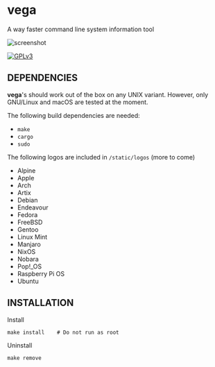 # vega
A way faster command line system information tool

![screenshot](https://github.com/onyasumi/vega/blob/master/screenshot.png?raw=true)

[![GPLv3](https://img.shields.io/badge/license-GPLv3-green)](https://www.gnu.org/licenses/gpl-3.0.txt)

## DEPENDENCIES
**vega**'s should work out of the box on any UNIX variant. However, only GNU/Linux and macOS are tested at the moment.

The following build dependencies are needed:

- `make`
- `cargo`
- `sudo`

The following logos are included in `/static/logos` (more to come)

- Alpine
- Apple
- Arch
- Artix
- Debian
- Endeavour
- Fedora
- FreeBSD
- Gentoo
- Linux Mint
- Manjaro
- NixOS
- Nobara
- Pop!_OS
- Raspberry Pi OS
- Ubuntu

## INSTALLATION

Install

    make install    # Do not run as root

Uninstall

    make remove

